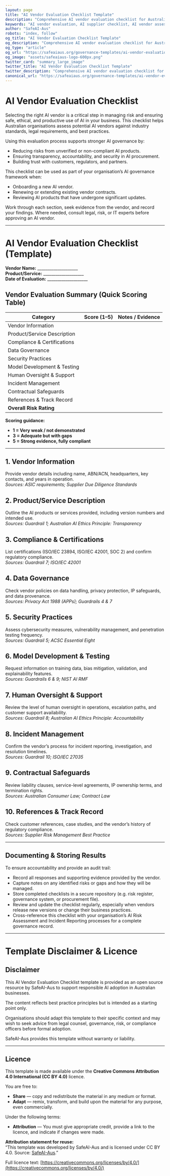 ```yaml
---
layout: page
title: "AI Vendor Evaluation Checklist Template"
description: "Comprehensive AI vendor evaluation checklist for Australian businesses. Assess third-party AI suppliers for safety, compliance, security, and alignment with Australian AI standards."
keywords: "AI vendor evaluation, AI supplier checklist, AI vendor assessment, AI procurement checklist, AI vendor compliance, Australian AI standards, AI vendor safety"
author: "SafeAI-Aus"
robots: "index, follow"
og_title: "AI Vendor Evaluation Checklist Template"
og_description: "Comprehensive AI vendor evaluation checklist for Australian businesses"
og_type: "article"
og_url: "https://safeaiaus.org/governance-templates/ai-vendor-evaluation-checklist/"
og_image: "assets/safeaiaus-logo-600px.png"
twitter_card: "summary_large_image"
twitter_title: "AI Vendor Evaluation Checklist Template"
twitter_description: "Comprehensive AI vendor evaluation checklist for Australian businesses"
canonical_url: "https://safeaiaus.org/governance-templates/ai-vendor-evaluation-checklist/"
---
```


# AI Vendor Evaluation Checklist 

Selecting the right AI vendor is a critical step in managing risk and ensuring safe, ethical, and productive use of AI in your business. This checklist helps Australian organisations assess potential AI vendors against industry standards, legal requirements, and best practices.  

Using this evaluation process supports stronger AI governance by:  
- Reducing risks from unverified or non-compliant AI products.  
- Ensuring transparency, accountability, and security in AI procurement.  
- Building trust with customers, regulators, and partners.  

This checklist can be used as part of your organisation’s AI governance framework when:  
- Onboarding a new AI vendor.  
- Renewing or extending existing vendor contracts.  
- Reviewing AI products that have undergone significant updates.  

Work through each section, seek evidence from the vendor, and record your findings. Where needed, consult legal, risk, or IT experts before approving an AI vendor.  

---
# AI Vendor Evaluation Checklist (Template)

**Vendor Name:** ____________________  
**Product/Service:** ____________________  
**Date of Evaluation:** ____________________  

## Vendor Evaluation Summary (Quick Scoring Table)

| Category                   | Score (1–5) | Notes / Evidence |
|-----------------------------|-------------|------------------|
| Vendor Information          |             |                  |
| Product/Service Description |             |                  |
| Compliance & Certifications |             |                  |
| Data Governance             |             |                  |
| Security Practices          |             |                  |
| Model Development & Testing |             |                  |
| Human Oversight & Support   |             |                  |
| Incident Management         |             |                  |
| Contractual Safeguards      |             |                  |
| References & Track Record   |             |                  |
| **Overall Risk Rating**     |             |                  |

**Scoring guidance:**  
- **1 = Very weak / not demonstrated**  
- **3 = Adequate but with gaps**  
- **5 = Strong evidence, fully compliant**  

---

## 1. Vendor Information
Provide vendor details including name, ABN/ACN, headquarters, key contacts, and years in operation.  
*Sources: ASIC requirements; Supplier Due Diligence Standards*  

## 2. Product/Service Description
Outline the AI products or services provided, including version numbers and intended use.  
*Sources: Guardrail 1; Australian AI Ethics Principle: Transparency*  

## 3. Compliance & Certifications
List certifications (ISO/IEC 23894, ISO/IEC 42001, SOC 2) and confirm regulatory compliance.  
*Sources: Guardrail 7; ISO/IEC 42001*  

## 4. Data Governance
Check vendor policies on data handling, privacy protection, IP safeguards, and data provenance.  
*Sources: Privacy Act 1988 (APPs); Guardrails 4 & 7*  

## 5. Security Practices
Assess cybersecurity measures, vulnerability management, and penetration testing frequency.  
*Sources: Guardrail 5; ACSC Essential Eight*  

## 6. Model Development & Testing
Request information on training data, bias mitigation, validation, and explainability features.  
*Sources: Guardrails 6 & 9; NIST AI RMF*  

## 7. Human Oversight & Support
Review the level of human oversight in operations, escalation paths, and customer support availability.  
*Sources: Guardrail 8; Australian AI Ethics Principle: Accountability*  

## 8. Incident Management
Confirm the vendor’s process for incident reporting, investigation, and resolution timelines.  
*Sources: Guardrail 10; ISO/IEC 27035*  

## 9. Contractual Safeguards
Review liability clauses, service-level agreements, IP ownership terms, and termination rights.  
*Sources: Australian Consumer Law; Contract Law*  

## 10. References & Track Record
Check customer references, case studies, and the vendor’s history of regulatory compliance.  
*Sources: Supplier Risk Management Best Practice*  

---

## Documenting & Storing Results
To ensure accountability and provide an audit trail:  
- Record all responses and supporting evidence provided by the vendor.  
- Capture notes on any identified risks or gaps and how they will be managed.  
- Store completed checklists in a secure repository (e.g. risk register, governance system, or procurement file).  
- Review and update the checklist regularly, especially when vendors release new versions or change their business practices.  
- Cross-reference this checklist with your organisation’s AI Risk Assessment and Incident Reporting processes for a complete governance record.  

---
# Template Disclaimer & Licence

## Disclaimer
This AI Vendor Evaluation Checklist template is provided as an open source resource by SafeAI-Aus to support responsible AI adoption in Australian businesses.  

The content reflects best practice principles but is intended as a starting point only.  

Organisations should adapt this template to their specific context and may wish to seek advice from legal counsel, governance, risk, or compliance officers before formal adoption.  

SafeAI-Aus provides this template without warranty or liability.  

---

## Licence
This template is made available under the **Creative Commons Attribution 4.0 International (CC BY 4.0)** licence.  

You are free to:  
- **Share** — copy and redistribute the material in any medium or format.  
- **Adapt** — remix, transform, and build upon the material for any purpose, even commercially.  

Under the following terms:  
- **Attribution** — You must give appropriate credit, provide a link to the licence, and indicate if changes were made.  

**Attribution statement for reuse:**  
“This template was developed by SafeAI-Aus and is licensed under CC BY 4.0. Source: [SafeAI-Aus](https://safeaiaus.org/).”  

Full licence text: [https://creativecommons.org/licenses/by/4.0/](https://creativecommons.org/licenses/by/4.0/)  
